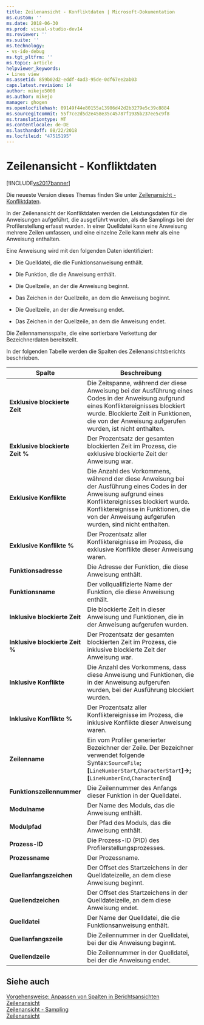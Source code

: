 ```yaml
---
title: Zeilenansicht - Konfliktdaten | Microsoft-Dokumentation
ms.custom: ''
ms.date: 2018-06-30
ms.prod: visual-studio-dev14
ms.reviewer: ''
ms.suite: ''
ms.technology:
- vs-ide-debug
ms.tgt_pltfrm: ''
ms.topic: article
helpviewer_keywords:
- Lines view
ms.assetid: 859b02d2-eddf-4ad3-95de-0df67ee2ab03
caps.latest.revision: 14
author: mikejo5000
ms.author: mikejo
manager: ghogen
ms.openlocfilehash: 09149f44e80155a13986d42d2b3279e5c39c8884
ms.sourcegitcommit: 55f7ce2d5d2e458e35c45787f1935b237ee5c9f8
ms.translationtype: MT
ms.contentlocale: de-DE
ms.lasthandoff: 08/22/2018
ms.locfileid: "47515195"
---
```

# <a name="lines-view---contention-data"></a>Zeilenansicht - Konfliktdaten
[!INCLUDE[vs2017banner](../includes/vs2017banner.md)]

Die neueste Version dieses Themas finden Sie unter [Zeilenansicht - Konfliktdaten](https://docs.microsoft.com/visualstudio/profiling/lines-view-contention-data).  
  
In der Zeilenansicht der Konfliktdaten werden die Leistungsdaten für die Anweisungen aufgeführt, die ausgeführt wurden, als die Samplings bei der Profilerstellung erfasst wurden. In einer Quelldatei kann eine Anweisung mehrere Zeilen umfassen, und eine einzelne Zeile kann mehr als eine Anweisung enthalten.  
  
 Eine Anweisung wird mit den folgenden Daten identifiziert:  
  
-   Die Quelldatei, die die Funktionsanweisung enthält.  
  
-   Die Funktion, die die Anweisung enthält.  
  
-   Die Quellzeile, an der die Anweisung beginnt.  
  
-   Das Zeichen in der Quellzeile, an dem die Anweisung beginnt.  
  
-   Die Quellzeile, an der die Anweisung endet.  
  
-   Das Zeichen in der Quellzeile, an dem die Anweisung endet.  
  
 Die Zeilennamensspalte, die eine sortierbare Verkettung der Bezeichnerdaten bereitstellt.  
  
 In der folgenden Tabelle werden die Spalten des Zeilenansichtsberichts beschrieben.  
  
|Spalte|Beschreibung|  
|------------|-----------------|  
|**Exklusive blockierte Zeit**|Die Zeitspanne, während der diese Anweisung bei der Ausführung eines Codes in der Anweisung aufgrund eines Konfliktereignisses blockiert wurde. Blockierte Zeit in Funktionen, die von der Anweisung aufgerufen wurden, ist nicht enthalten.|  
|**Exklusive blockierte Zeit %**|Der Prozentsatz der gesamten blockierten Zeit im Prozess, die exklusive blockierte Zeit der Anweisung war.|  
|**Exklusive Konflikte**|Die Anzahl des Vorkommens, während der diese Anweisung bei der Ausführung eines Codes in der Anweisung aufgrund eines Konfliktereignisses blockiert wurde. Konfliktereignisse in Funktionen, die von der Anweisung aufgerufen wurden, sind nicht enthalten.|  
|**Exklusive Konflikte %**|Der Prozentsatz aller Konfliktereignisse im Prozess, die exklusive Konflikte dieser Anweisung waren.|  
|**Funktionsadresse**|Die Adresse der Funktion, die diese Anweisung enthält.|  
|**Funktionsname**|Der vollqualifizierte Name der Funktion, die diese Anweisung enthält.|  
|**Inklusive blockierte Zeit**|Die blockierte Zeit in dieser Anweisung und Funktionen, die in der Anweisung aufgerufen wurden.|  
|**Inklusive blockierte Zeit %**|Der Prozentsatz der gesamten blockierten Zeit im Prozess, die inklusive blockierte Zeit der Anweisung war.|  
|**Inklusive Konflikte**|Die Anzahl des Vorkommens, dass diese Anweisung und Funktionen, die in der Anweisung aufgerufen wurden, bei der Ausführung blockiert wurden.|  
|**Inklusive Konflikte %**|Der Prozentsatz aller Konfliktereignisse im Prozess, die inklusive Konflikte dieser Anweisung waren.|  
|**Zeilenname**|Ein vom Profiler generierter Bezeichner der Zeile. Der Bezeichner verwendet folgende Syntax:`SourceFile`**;[**`LineNumberStart`**,**`CharacterStart`**]->;[**`LineNumberEnd`**,**`CharacterEnd`**]**|  
|**Funktionszeilennummer**|Die Zeilennummer des Anfangs dieser Funktion in der Quelldatei.|  
|**Modulname**|Der Name des Moduls, das die Anweisung enthält.|  
|**Modulpfad**|Der Pfad des Moduls, das die Anweisung enthält.|  
|**Prozess-ID**|Die Prozess-ID (PID) des Profilerstellungsprozesses.|  
|**Prozessname**|Der Prozessname.|  
|**Quellanfangszeichen**|Der Offset des Startzeichens in der Quelldateizeile, an dem diese Anweisung beginnt.|  
|**Quellendzeichen**|Der Offset des Startzeichens in der Quelldateizeile, an dem diese Anweisung endet.|  
|**Quelldatei**|Der Name der Quelldatei, die die Funktionsanweisung enthält.|  
|**Quellanfangszeile**|Die Zeilennummer in der Quelldatei, bei der die Anweisung beginnt.|  
|**Quellendzeile**|Die Zeilennummer in der Quelldatei, bei der die Anweisung endet.|  
  
## <a name="see-also"></a>Siehe auch  
 [Vorgehensweise: Anpassen von Spalten in Berichtsansichten](../profiling/how-to-customize-report-view-columns.md)   
 [Zeilenansicht](../profiling/lines-view.md)   
 [Zeilenansicht - Sampling](../profiling/lines-view-dotnet-memory-sampling-data.md)   
 [Zeilenansicht](../profiling/lines-view-sampling-data.md)



